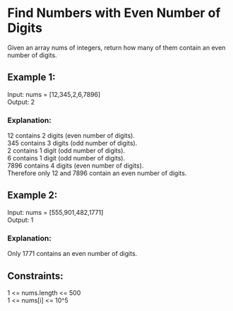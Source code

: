 # Find Numbers with Even Number of Digits

Given an array nums of integers, return how many of them contain an even number of digits.

## Example 1:

Input: nums = [12,345,2,6,7896]  
Output: 2

### Explanation:

12 contains 2 digits (even number of digits).  
345 contains 3 digits (odd number of digits).  
2 contains 1 digit (odd number of digits).  
6 contains 1 digit (odd number of digits).  
7896 contains 4 digits (even number of digits).  
Therefore only 12 and 7896 contain an even number of digits.

## Example 2:

Input: nums = [555,901,482,1771]  
Output: 1

### Explanation:

Only 1771 contains an even number of digits.

## Constraints:

1 <= nums.length <= 500  
1 <= nums[i] <= 10^5
